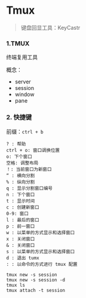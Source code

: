 # Tmux

> 键盘回显工具：KeyCastr

### 1.TMUX

终端复用工具

概念：

- server
- session
- window
- pane


### 2. 快捷键

前缀：`ctrl + b`


```
? : 帮助
ctrl + o: 窗口调换位置
o: 下个窗口
空格: 调整布局
！: 当前窗口为新窗口
“ : 横向分割
% : 纵向分割
q : 显示分割窗口编号
n : 下个窗口
t : 显示时间
c : 创建新窗口
0-9: 窗口
l : 最后的窗口
p : 前一窗口
w : 以菜单的方式显示和选择窗口
x : 关闭窗口
& : 关闭窗口
s : 以菜单的方式显示和选择窗口
d : 退出 tumx
: : 以命令的方式进行 tmux 配置

```

```
tmux new -s session
tmux new -s session -d
tmux ls
tmux attach -t session

```